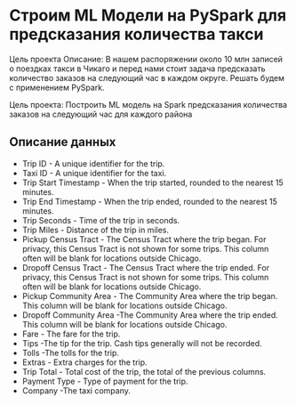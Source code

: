 # Строим ML Модели на PySpark для предсказания количества такси

Цель проекта
Описание: В нашем распоряжении около 10 млн записей о поездках такси в Чикаго и перед нами стоит задача предсказать количество заказов на следующий час в каждом округе. Решать будем с применением PySpark.

Цель проекта: Построить ML модель на Spark предсказания количества заказов на следующий час для каждого района

## Описание данных

- Trip ID - A unique identifier for the trip.
- Taxi ID - A unique identifier for the taxi.
- Trip Start Timestamp - When the trip started, rounded to the nearest 15 minutes.
- Trip End Timestamp - When the trip ended, rounded to the nearest 15 minutes.
- Trip Seconds - Time of the trip in seconds.
- Trip Miles - Distance of the trip in miles.
- Pickup Census Tract - The Census Tract where the trip began. For privacy, this Census Tract is not shown for some trips. This column often will be blank for locations outside Chicago.
- Dropoff Census Tract - The Census Tract where the trip ended. For privacy, this Census Tract is not shown for some trips. This column often will be blank for locations outside Chicago.
- Pickup Community Area - The Community Area where the trip began. This column will be blank for locations outside Chicago.
- Dropoff Community Area -The Community Area where the trip ended. This column will be blank for locations outside Chicago.
- Fare - The fare for the trip.
- Tips -The tip for the trip. Cash tips generally will not be recorded.
- Tolls -The tolls for the trip.
- Extras - Extra charges for the trip.
- Trip Total - Total cost of the trip, the total of the previous columns.
- Payment Type - Type of payment for the trip.
- Company -The taxi company.